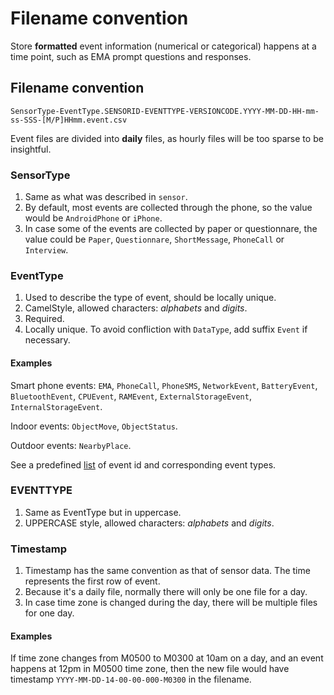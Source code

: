 # Filename convention

Store **formatted** event information \(numerical or categorical\) happens at a time point, such as EMA prompt questions and responses.

## Filename convention

```text
SensorType-EventType.SENSORID-EVENTTYPE-VERSIONCODE.YYYY-MM-DD-HH-mm-ss-SSS-[M/P]HHmm.event.csv
```

Event files are divided into **daily** files, as hourly files will be too sparse to be insightful.

### SensorType

1. Same as what was described in `sensor`.
2. By default, most events are collected through the phone, so the value would be `AndroidPhone` or `iPhone`.
3. In case some of the events are collected by paper or questionnare, the value could be `Paper`, `Questionnare`, `ShortMessage`, `PhoneCall` or `Interview`.

### EventType

1. Used to describe the type of event, should be locally unique.
2. CamelStyle, allowed characters: _alphabets_ and _digits_.
3. Required.
4. Locally unique. To avoid confliction with `DataType`, add suffix `Event` if necessary.

#### Examples

Smart phone events: `EMA`, `PhoneCall`, `PhoneSMS`, `NetworkEvent`, `BatteryEvent`, `BluetoothEvent`, `CPUEvent`, `RAMEvent`, `ExternalStorageEvent`, `InternalStorageEvent`.

Indoor events: `ObjectMove`, `ObjectStatus`.

Outdoor events: `NearbyPlace`.

See a predefined [list](filename-convention.md) of event id and corresponding event types.

### EVENTTYPE

1. Same as EventType but in uppercase.
2. UPPERCASE style, allowed characters: _alphabets_ and _digits_.

### Timestamp

1. Timestamp has the same convention as that of sensor data. The time represents the first row of event.
2. Because it's a daily file, normally there will only be one file for a day.
3. In case time zone is changed during the day, there will be multiple files for one day.

#### Examples

If time zone changes from M0500 to M0300 at 10am on a day, and an event happens at 12pm in M0500 time zone, then the new file would have timestamp `YYYY-MM-DD-14-00-00-000-M0300` in the filename.

